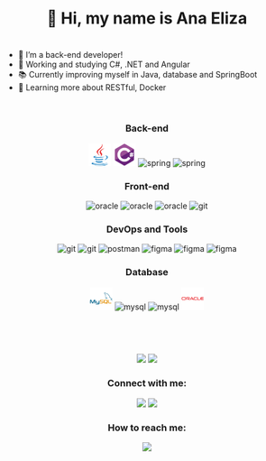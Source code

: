 <div align="center" >  <h1> 💜 Hi, my name is Ana Eliza  <h1></h1>
</div>

- 🔭 I’m a back-end developer!
- 💼 Working and studying C#, .NET and Angular
- 📚 Currently improving myself in Java, database and SpringBoot
- 🌱 Learning more about RESTful, Docker
  
<br>
<h3 align="center">Back-end</h3>
<p align="center"> 
 <a target="_blank" rel="noreferrer"> <img src="https://raw.githubusercontent.com/devicons/devicon/master/icons/java/java-original.svg" alt="java" width="40" height="40"/> </a> 
 <a target="_blank" rel="noreferrer"> <img src="https://raw.githubusercontent.com/devicons/devicon/master/icons/csharp/csharp-original.svg" alt="csharp" width="40" height="40"/> </a>
 <a  target="_blank" rel="noreferrer"> <img src="https://www.vectorlogo.zone/logos/springio/springio-icon.svg" alt="spring" width="40" height="40"/> </a>
 <img src ="https://github.com/anaeliza12/anaeliza12/assets/108037430/ca121f0b-9c67-4a73-8784-f8ba37f8cff1" alt="spring" width="40" height="40"/>


</p>

<h3 align="center">Front-end</h3>
<div align="center"> 
 
 <a  target="_blank" rel="noreferrer"> <img src="https://www.vectorlogo.zone/logos/w3_html5/w3_html5-icon.svg" alt="oracle" width="40" height="40"/> </a>
 <a  target="_blank" rel="noreferrer"> <img src="https://www.vectorlogo.zone/logos/w3_css/w3_css-icon.svg" alt="oracle" width="40" height="40"/> </a>
 <a  target="_blank" rel="noreferrer"> <img src="https://github.com/anaeliza12/anaeliza12/assets/108037430/30ca2acc-cf93-44b9-b656-0f48f610f18d" alt="oracle" width="40" height="40"/> </a>
 <a target="_blank" rel="noreferrer"> <img src="https://www.vectorlogo.zone/logos/angular/angular-icon.svg" alt="git" width="40" height="40"/> </a>  

</div>

<h3 align="center">DevOps and Tools</h3>
<div align="center"> 


<img src="https://www.vectorlogo.zone/logos/git-scm/git-scm-icon.svg" alt="git" width="40" height="40"/>  
 <a  target="_blank" rel="noreferrer"> <img src="https://github.com/anaeliza12/anaeliza12/assets/108037430/5357b312-88fa-461f-b6e7-092d7f0a38f7" alt="git" width="40" height="40"/> </a>  
 <a target="_blank" rel="noreferrer"> <img src="https://www.vectorlogo.zone/logos/getpostman/getpostman-icon.svg" alt="postman" width="40" height="40"/> </a> 
 <a  target="_blank" rel="noreferrer"> <img src="https://www.vectorlogo.zone/logos/figma/figma-icon.svg" alt="figma" width="40" height="40"/> </a>
 <a  target="_blank" rel="noreferrer"> <img src="https://github.com/anaeliza12/anaeliza12/assets/108037430/90eb4994-f7c8-4f4b-987d-b6ef61828e4b" alt="figma" width="40" height="40"/> </a>
 <a  target="_blank" rel="noreferrer"> <img src="https://github.com/anaeliza12/anaeliza12/assets/108037430/8a325c39-0864-4ac2-827d-ede0cc1bdc7e" alt="figma" width="40" height="40"/> </a>


</div>
<h3 align="center">Database</h3>
<div align="center"> 

 <a target="_blank" rel="noreferrer"> <img src="https://raw.githubusercontent.com/devicons/devicon/master/icons/mysql/mysql-original-wordmark.svg" alt="mysql" width="40" height="40"/> </a>
 <a target="_blank" rel="noreferrer"> <img src="https://github.com/anaeliza12/anaeliza12/assets/108037430/0807a352-abbb-4c0c-944b-a011f20f11fe" alt="mysql" width="40" height="40"/> </a>
 <a target="_blank" rel="noreferrer"> <img src="https://github.com/anaeliza12/anaeliza12/assets/108037430/64278b9b-051f-43bd-88c1-f3dd7bcba336" alt="mysql" width="40" height="40"/> </a>
 <a href="https://www.oracle.com/" target="_blank" rel="noreferrer"> <img src="https://raw.githubusercontent.com/devicons/devicon/master/icons/oracle/oracle-original.svg" alt="oracle" width="40" height="40"/> </a>


</div>

  ##

<br>


 ##


  

<div align = "center">
 
<img height="180em"  src = "https://github-readme-stats.vercel.app/api?username=anaeliza12&show_icons=true&theme=radical" />
<img  height="180em"  src = "https://github-readme-stats.vercel.app/api/top-langs/?username=anaeliza12&layout=compact&theme=radical" />

</div>



<div align="center"> 
<h3 align="center">Connect with me:</h3>

  <a  href="https://www.instagram.com/anaelizzz" target="_blank"><img src="https://img.shields.io/badge/-Instagram-%23E4405F?style=for-the-badge&logo=instagram&logoColor=white" target="_blank"></a>
  <a href="https://www.linkedin.com/in/ana-eliza-perobelli/" target="_blank"><img src="https://img.shields.io/badge/-LinkedIn-%230077B5?style=for-the-badge&logo=linkedin&logoColor=white" target="_blank"></a> 
  
 <h3 align="center">How to reach me:</h3>
  <a href = "mailto:perobellianaeliza@gmail.com"><img src="https://img.shields.io/badge/-Gmail-%23333?style=for-the-badge&logo=gmail&logoColor=white" target="_blank"></a>
</div>



